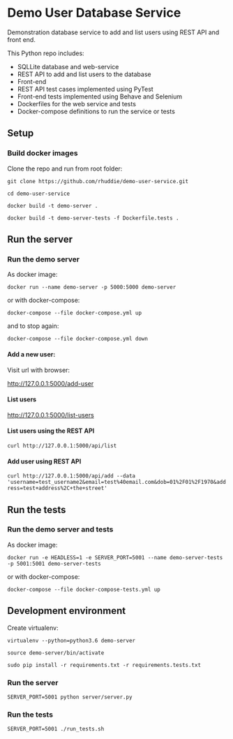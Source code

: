# Demo User Database Service

Demonstration database service to add and list users using REST API and front end.

This Python repo includes:
 - SQLLite database and web-service
 - REST API to add and list users to the database
 - Front-end
 - REST API test cases implemented using PyTest
 - Front-end tests implemented using Behave and Selenium
 - Dockerfiles for the web service and tests
 - Docker-compose definitions to run the service or tests

## Setup

### Build docker images

Clone the repo and run from root folder:

`git clone https://github.com/rhuddie/demo-user-service.git`

`cd demo-user-service`

`docker build -t demo-server .`

`docker build -t demo-server-tests -f Dockerfile.tests .`

## Run the server

### Run the demo server

As docker image:

`docker run --name demo-server -p 5000:5000 demo-server`

or with docker-compose:

`docker-compose --file docker-compose.yml up`

and to stop again:

`docker-compose --file docker-compose.yml down`

#### Add a new user:

Visit url with browser:

<http://127.0.0.1:5000/add-user>

#### List users

<http://127.0.0.1:5000/list-users>

#### List users using the REST API

`curl http://127.0.0.1:5000/api/list`

#### Add user using REST API

`curl http://127.0.0.1:5000/api/add --data 'username=test_username2&email=test%40email.com&dob=01%2F01%2F1970&address=test+address%2C+the+street'`

## Run the tests

### Run the demo server and tests

As docker image:

`docker run -e HEADLESS=1 -e SERVER_PORT=5001 --name demo-server-tests -p 5001:5001 demo-server-tests`

or with docker-compose:

`docker-compose --file docker-compose-tests.yml up`

## Development environment

Create virtualenv:

`virtualenv --python=python3.6 demo-server`

`source demo-server/bin/activate`

`sudo pip install -r requirements.txt -r requirements.tests.txt`

### Run the server

`SERVER_PORT=5001 python server/server.py`

### Run the tests

`SERVER_PORT=5001 ./run_tests.sh`
